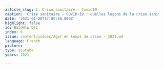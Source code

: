 ```yaml
---
article_slug: 1. Crise sanitaire - Covid19
caption: 'Crise sanitaire - COVID-19 : quelles leçons de la crise sanitaire ?'
date: '2021-01-20T17:00:50.000Z'
highlight: false
id: B53pWlprQlI
index: 0
issue: content/issues/Agir en temps de crise - 2021.md
language: French
picture: ''
type: youtube
years: 2021

---
```

